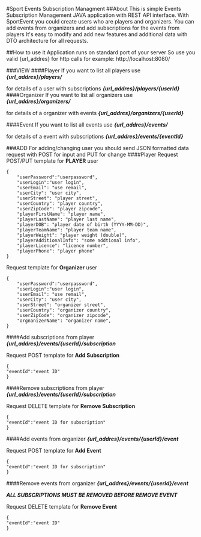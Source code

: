 #Sport Events Subscription Managment
##About
This is simple Events Subscription Management JAVA application with REST API interface.
With SportEvent you could create users who are players and organizers.
You can add events from organizers and add subscriptions for the events from players
It's easy to modify and add new features and additional data with DTO architecture for all requests.

##How to use it
Application runs on standard port of your server
So use you valid {url_addres} for http calls for example: http://localhost:8080/

###VIEW
####Player
If you want to list all players use
***{url_addres}/players/***

for details of a user with subscriptions
***{url_addres}/players/{userId}***
####Organizer
If you want to list all organizers use
***{url_addres}/organizers/***

for details of a organizer with events
***{url_addres}/organizers/{userId}***

####Event
If you want to list all events use
***{url_addres}/events/***

for details of a event with subscriptions
***{url_addres}/events/{eventId}***

###ADD
For adding/changing user you should send JSON formatted data request with 
POST for input and PUT for change
####Player
Request POST/PUT template for **PLAYER** user
```
{
    "userPassword":"userpassword",
    "userLogin":"user login",
    "userEmail": "use remail",
    "userCity": "user city",
    "userStreet": "player street",
    "userCountry": "player country",
    "userZipCode": "player zipcode",
    "playerFirstName": "player name",
    "playerLastName": "player last name",
    "playerDOB": "player date of birth (YYYY-MM-DD)",
    "playerTeamName": "player team name",
    "playerWeight": "player weight (double)",
    "playerAdditionalInfo": "some addtional info",
    "playerLicence": "licence number",
    "playerPhone": "player phone"
}
```
Request template for **Organizer** user
```
{
    "userPassword":"userpassword",
    "userLogin":"user login",
    "userEmail": "use remail",
    "userCity": "user city",
    "userStreet": "organizer street",
    "userCountry": "organizer country",
    "userZipCode": "organizer zipcode",
    "orgnanizerName": "organizer name",
}
```
####Add subscriptions from player
***{url_addres}/events/{userId}/subscription***

Request POST template for **Add Subscription**
```
{
"eventId":"event ID"
}
```
####Remove subscriptions from player
***{url_addres}/events/{userId}/subscription***

Request DELETE template for **Remove Subscription**
```
{
"eventId":"event ID for subscription"
}
```

####Add events from organizer
***{url_addres}/events/{userId}/event***

Request POST template for **Add Event**
```
{
"eventId":"event ID for subscription"
}
```
####Remove events from organizer
***{url_addres}/events/{userId}/event***

***ALL SUBSCRIPTIONS MUST BE REMOVED BEFORE REMOVE EVENT***

Request DELETE template for **Remove Event**
```
{
"eventId":"event ID"
}
```